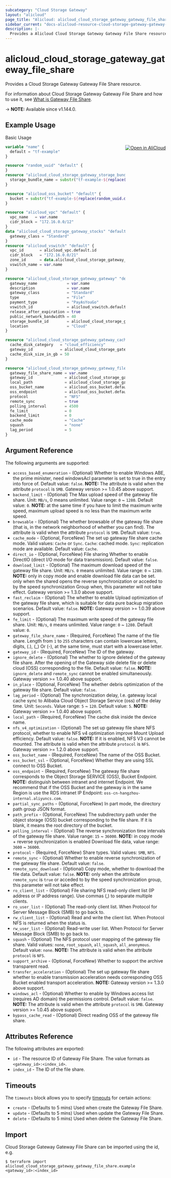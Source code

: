 ```yaml
---
subcategory: "Cloud Storage Gateway"
layout: "alicloud"
page_title: "Alicloud: alicloud_cloud_storage_gateway_gateway_file_share"
sidebar_current: "docs-alicloud-resource-cloud-storage-gateway-gateway-file-share"
description: |-
  Provides a Alicloud Cloud Storage Gateway Gateway File Share resource.
---
```


# alicloud_cloud_storage_gateway_gateway_file_share

Provides a Cloud Storage Gateway Gateway File Share resource.

For information about Cloud Storage Gateway Gateway File Share and how to use it, see [What is Gateway File Share](https://www.alibabacloud.com/help/en/cloud-storage-gateway/latest/creategatewayfileshare).

-> **NOTE:** Available since v1.144.0.

## Example Usage
<div class="oics-button" style="float: right;margin: 0 0 -40px 0;">
  <a href="https://api.aliyun.com/api-tools/terraform?resource=alicloud_cloud_storage_gateway_gateway_file_share&exampleId=5328a1d8-77d9-a55f-1426-e628017cd1fe41938c73&activeTab=example&spm=docs.r.cloud_storage_gateway_gateway_file_share.0.5328a1d877" target="_blank">
    <img alt="Open in AliCloud" src="https://img.alicdn.com/imgextra/i1/O1CN01hjjqXv1uYUlY56FyX_!!6000000006049-55-tps-254-36.svg" style="max-height: 44px; margin: 32px auto; max-width: 100%;">
  </a>
</div>

Basic Usage

```terraform
variable "name" {
  default = "tf-example"
}

resource "random_uuid" "default" {
}
resource "alicloud_cloud_storage_gateway_storage_bundle" "default" {
  storage_bundle_name = substr("tf-example-${replace(random_uuid.default.result, "-", "")}", 0, 16)
}

resource "alicloud_oss_bucket" "default" {
  bucket = substr("tf-example-${replace(random_uuid.default.result, "-", "")}", 0, 16)
}

resource "alicloud_vpc" "default" {
  vpc_name   = var.name
  cidr_block = "172.16.0.0/12"
}
data "alicloud_cloud_storage_gateway_stocks" "default" {
  gateway_class = "Standard"
}
resource "alicloud_vswitch" "default" {
  vpc_id       = alicloud_vpc.default.id
  cidr_block   = "172.16.0.0/21"
  zone_id      = data.alicloud_cloud_storage_gateway_stocks.default.stocks.0.zone_id
  vswitch_name = var.name
}

resource "alicloud_cloud_storage_gateway_gateway" "default" {
  gateway_name             = var.name
  description              = var.name
  gateway_class            = "Standard"
  type                     = "File"
  payment_type             = "PayAsYouGo"
  vswitch_id               = alicloud_vswitch.default.id
  release_after_expiration = true
  public_network_bandwidth = 40
  storage_bundle_id        = alicloud_cloud_storage_gateway_storage_bundle.default.id
  location                 = "Cloud"
}

resource "alicloud_cloud_storage_gateway_gateway_cache_disk" "default" {
  cache_disk_category   = "cloud_efficiency"
  gateway_id            = alicloud_cloud_storage_gateway_gateway.default.id
  cache_disk_size_in_gb = 50
}

resource "alicloud_cloud_storage_gateway_gateway_file_share" "default" {
  gateway_file_share_name = var.name
  gateway_id              = alicloud_cloud_storage_gateway_gateway.default.id
  local_path              = alicloud_cloud_storage_gateway_gateway_cache_disk.default.local_file_path
  oss_bucket_name         = alicloud_oss_bucket.default.bucket
  oss_endpoint            = alicloud_oss_bucket.default.extranet_endpoint
  protocol                = "NFS"
  remote_sync             = true
  polling_interval        = 4500
  fe_limit                = 0
  backend_limit           = 0
  cache_mode              = "Cache"
  squash                  = "none"
  lag_period              = 5
}
```

## Argument Reference

The following arguments are supported:

* `access_based_enumeration` - (Optional) Whether to enable Windows ABE, the prime minister, need windowsAcl parameter is set to true in the entry into force of. Default value: `false`. **NOTE:** The attribute is valid when the attribute `protocol` is `SMB`. Gateway version >= 1.0.45 above support. 
* `backend_limit` - (Optional) The Max upload speed of the gateway file share. Unit: `MB/s`, 0 means unlimited. Value range: `0` ~ `1280`. Default value: `0`. **NOTE:** at the same time if you have to limit the maximum write speed, maximum upload speed is no less than the maximum write speed. 
* `browsable` - (Optional) The whether browsable of the gateway file share (that is, in the network neighborhood of whether you can find). The attribute is valid when the attribute `protocol` is `SMB`. Default value: `true`.
* `cache_mode` - (Optional, ForceNew) The set up gateway file share cache mode. Valid values: `Cache` or `Sync`. `Cache`: cached mode. `Sync`: replication mode are available. Default value: `Cache`.
* `direct_io` - (Optional, ForceNew) File sharing Whether to enable DirectIO (direct I/O mode for data transmission). Default value: `false`.
* `download_limit` - (Optional) The maximum download speed of the gateway file share. Unit: `MB/s`. `0` means unlimited. Value range: `0` ~ `1280`. **NOTE:** only in copy mode and enable download file data can be set. only when the shared opens the reverse synchronization or acceded to by the speed synchronization Group when, this parameter will not take effect. Gateway version >= 1.3.0 above support. 
* `fast_reclaim` - (Optional) The whether to enable Upload optimization of the gateway file share, which is suitable for data pure backup migration scenarios. Default value: `false`. **NOTE:** Gateway version >= 1.0.39 above support. 
* `fe_limit` - (Optional) The maximum write speed of the gateway file share. Unit: `MB/s`, `0` means unlimited. Value range: `0` ~ `1280`. Default value: `0`.
* `gateway_file_share_name` - (Required, ForceNew) The name of the file share. Length from `1` to `255` characters can contain lowercase letters, digits, (.), (_) Or (-), at the same time, must start with a lowercase letter.
* `gateway_id` - (Required, ForceNew) The ID of the gateway.
* `ignore_delete` - (Optional) The whether to ignore deleted of the gateway file share. After the opening of the Gateway side delete file or delete cloud (OSS) corresponding to the file. Default value: `false`. **NOTE:** `ignore_delete` and `remote_sync` cannot be enabled simultaneously. Gateway version >= 1.0.40 above support. 
* `in_place` - (Optional, ForceNew) The whether debris optimization of the gateway file share. Default value: `false`.
* `lag_period` - (Optional) The synchronization delay, I.e. gateway local cache sync to Alibaba Cloud Object Storage Service (oss) of the delay time. Unit: `Seconds`. Value range: `5` ~ `120`. Default value: `5`. **NOTE:** Gateway version >= 1.0.40 above support. 
* `local_path` - (Required, ForceNew) The cache disk inside the device name.
* `nfs_v4_optimization` - (Optional) The set up gateway file share NFS protocol, whether to enable NFS v4 optimization improve Mount Upload efficiency. Default value: `false`. **NOTE:** If it is enabled, NFS V3 cannot be mounted. The attribute is valid when the attribute `protocol` is `NFS`. Gateway version >= 1.2.0 above support. 
* `oss_bucket_name` - (Required, ForceNew) The name of the OSS Bucket.
* `oss_bucket_ssl` - (Optional, ForceNew) Whether they are using SSL connect to OSS Bucket.
* `oss_endpoint` - (Required, ForceNew) The gateway file share corresponds to the Object Storage SERVICE (OSS), Bucket Endpoint. **NOTE:** distinguish between intranet and internet Endpoint. We recommend that if the OSS Bucket and the gateway is in the same Region is use the RDS intranet IP Endpoint: `oss-cn-hangzhou-internal.aliyuncs.com`. 
* `partial_sync_paths` - (Optional, ForceNew) In part mode, the directory path group JSON format.
* `path_prefix` - (Optional, ForceNew) The subdirectory path under the object storage (OSS) bucket corresponding to the file share. If it is blank, it means the root directory of the bucket.
* `polling_interval` - (Optional) The reverse synchronization time intervals of the gateway file share. Value range: `15` ~ `36000`. **NOTE:** in copy mode + reverse synchronization is enabled Download file data, value range: `3600` ~ `36000`. 
* `protocol` - (Required, ForceNew) Share types. Valid values: `SMB`, `NFS`.
* `remote_sync` - (Optional) Whether to enable reverse synchronization of the gateway file share. Default value: `false`.
* `remote_sync_download` - (Optional) Copy mode, whether to download the file data. Default value: `false`. **NOTE:** only when the attribute `remote_sync` is `true` or acceded to by the speed synchronization group, this parameter will not take effect. 
* `ro_client_list` - (Optional) File sharing NFS read-only client list (IP address or IP address range). Use commas (,) to separate multiple clients.
* `ro_user_list` - (Optional) The read-only client list. When Protocol for Server Message Block (SMB) to go back to.
* `rw_client_list` - (Optional) Read and write the client list. When Protocol NFS is returned when the status is.
* `rw_user_list` - (Optional) Read-write user list. When Protocol for Server Message Block (SMB) to go back to.
* `squash` - (Optional) The NFS protocol user mapping of the gateway file share. Valid values: `none`, `root_squash`, `all_squash`, `all_anonymous`. Default value: `none`. **NOTE:** The attribute is valid when the attribute `protocol` is `NFS`.
* `support_archive` - (Optional, ForceNew) Whether to support the archive transparent read.
* `transfer_acceleration` - (Optional) The set up gateway file share whether to enable transmission acceleration needs corresponding OSS Bucket enabled transport acceleration. **NOTE:** Gateway version >= 1.3.0 above support. 
* `windows_acl` - (Optional) Whether to enable by Windows access list (requires AD domain) the permissions control. Default value: `false`. **NOTE:** The attribute is valid when the attribute `protocol` is `SMB`. Gateway version >= 1.0.45 above support. 
* `bypass_cache_read` - (Optional) Direct reading OSS of the gateway file share.

## Attributes Reference

The following attributes are exported:

* `id` - The resource ID of Gateway File Share. The value formats as `<gateway_id>:<index_id>`.
* `index_id` - The ID of the file share.

## Timeouts

The `timeouts` block allows you to specify [timeouts](https://www.terraform.io/docs/configuration-0-11/resources.html#timeouts) for certain actions:

* `create` - (Defaults to 5 mins) Used when create the Gateway File Share.
* `update` - (Defaults to 5 mins) Used when update the Gateway File Share.
* `delete` - (Defaults to 5 mins) Used when delete the Gateway File Share.

## Import

Cloud Storage Gateway Gateway File Share can be imported using the id, e.g.

```shell
$ terraform import alicloud_cloud_storage_gateway_gateway_file_share.example <gateway_id>:<index_id>
```